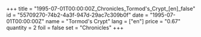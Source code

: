 +++
title = "1995-07-01T00:00:00Z_Chronicles_Tormod's_Crypt_[en]_false"
id = "55709270-74b2-4a3f-947d-29ac7c309b0f"
date = "1995-07-01T00:00:00Z"
name = "Tormod's Crypt"
lang = ["en"]
price = "0.67"
quantity = 2
foil = false
set = "Chronicles"
+++
